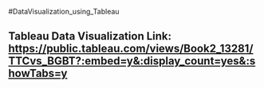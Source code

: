 #DataVisualization_using_Tableau
## Tableau Data Visualization Link: https://public.tableau.com/views/Book2_13281/TTCvs_BGBT?:embed=y&:display_count=yes&:showTabs=y
